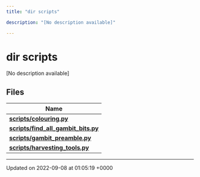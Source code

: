 ```yaml
---
title: "dir scripts"

description: "[No description available]"

---
```


# dir scripts

[No description available]

## Files

| Name           |
| -------------- |
| **[scripts/colouring.py](/documentation/code/files/colouring_8py/)**  |
| **[scripts/find_all_gambit_bits.py](/documentation/code/files/find__all__gambit__bits_8py/)**  |
| **[scripts/gambit_preamble.py](/documentation/code/files/gambit__preamble_8py/)**  |
| **[scripts/harvesting_tools.py](/documentation/code/files/harvesting__tools_8py/)**  |






-------------------------------

Updated on 2022-09-08 at 01:05:19 +0000
